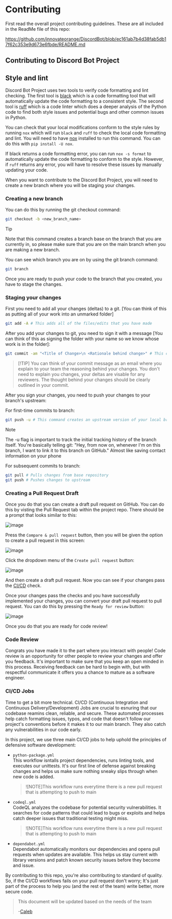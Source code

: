 <!-- CONTRIBUTING.md is based on the provided in the Red Queen Repo: https://github.com/Qiskit/red-queen/blob/a9f396b16c88cea9c9987cd379526c0624e22323/CONTRIBUTING.md -->

# Contributing

First read the overall project contributing guidelines. These are all
included in the ReadMe file of this repo:

<https://github.com/innovateorange/DiscordBot/blob/ec161ab7b4d38fab5db17f62c353e9d673e6fbde/README.md>

## Contributing to Discord Bot Project

## Style and lint

Discord Bot Project uses two tools to verify code formatting and lint checking. The
first tool is [black](https://github.com/psf/black) which is a code formatting
tool that will automatically update the code formatting to a consistent style.
The second tool is [ruff](https://github.com/astral-sh/ruff) which is a code linter
which does a deeper analysis of the Python code to find both style issues and
potential bugs and other common issues in Python.

You can check that your local modifications conform to the style rules
by running `nox` which will run `black` and `ruff` to check the local
code formatting and lint. You will need to have [nox](https://github.com/wntrblm/nox)
installed to run this command. You can do this with `pip install -U nox`.

If black returns a code formatting error, you can run `nox -s format` to
automatically update the code formatting to conform to the style. However,
if `ruff` returns any error, you will have to resolve these issues by manually updating your code.

When you want to contribute to the Discord Bot Project, you will need to create a new branch where you will be staging your changes.

### Creating a new branch

You can do this by running the git checkout command:

```bash
git checkout -b <new_branch_name>
```

> [!TIP]
> Note that this command creates a branch base on the branch that you are currently in, so please make sure that you are on the main branch when you are making a new branch.
>
> You can see which branch you are on by using the git branch command:
>
> ```bash
> git branch
> ```

Once you are ready to push your code to the branch that you created, you have to stage the changes.

### Staging your changes

First you need to add all your changes (deltas) to a git. [You can think of this as putting all of your work into an unmarked folder]

```bash
git add -A # This adds all of the files/edits that you have made 
```

After you add your changes to git, you need to sign it with a message [You can think of this as signing the folder with your name so we know whose work is in the folder]:

```bash
git commit -am "<Title of Change>\n <Rationale behind change>" # This command signs your changes
```

> [!TIP] You can think of your commit message as an email where you explain to your team the reasoning behind your changes. You don't need to explain you changes, your deltas are visable for any reviewers. The thought behind your changes should be clearly outlined in your commit.

After you sign your changes, you need to push your changes to your branch's upstream:

For first-time commits to branch:

```bash
git push -u # This command creates an upstream version of your local branch 
```
>[!NOTE]
> The -u flag is important to track the initial tracking history of the branch itself. You're basically telling git: "Hey, from now on, whenever I'm on this branch, I want to link it to this branch on GitHub." Almost like saving contact information on your phone

For subsequent commits to branch:

```bash
git pull # Pulls changes from base repository 
git push # Pushes changes to upstream
```

### Creating a Pull Request Draft

Once you do that you can create a draft pull request on GitHub. You can do this by visting the Pull Request tab within the project repo. There should be a prompt that looks similar to this:

![image](images/pull_request_ex1.png)

Press the `Compare & pull request` button, then you will be given the option to create a pull request in this screen:

![image](images/pull_request_ex2.png)

Click the dropdown menu of the `Create pull request` button:

![image](images/pull_request_ex3.png)

And then create a draft pull request. Now you can see if your changes pass the [CI/CD](https://github.com/innovateorange/DiscordBot/actions) check.

Once your changes pass the checks and you have successfully implemented your changes, you can convert your draft pull request to pull request. You can do this by pressing the `Ready for review` button:

![image](images/pull_request_ex4.png)

Once you do that you are ready for code review!

### Code Review

Congrats you have made it to the part where you interact with people! Code review is an opportunity for other people to review your changes and offer you feedback. It's important to make sure that you keep an open minded in this process. Receiving feedback can be hard to begin with, but with respectful communicate it offers you a chance to mature as a software engineer.

### CI/CD Jobs

Time to get a bit more technical. CI/CD (Continuous Integration and Continuous Delivery/Development) Jobs are crucial to esnuring that our codebase reamins clean, reliable, and secure. These automated processes help catch formatting issues, typos, and code that doesn't follow our project's conventions before it makes it to our main branch. They also catch any vulnerabilities in our code early.

In this project, we use three main CI/CD jobs to help uphold the principles of defensive software development:

- `python-package.yml`  
This workflow isntalls project dependencies, runs linting tools, and executes our unittests. It's our first line of defense against breaking changes and helps us make sure nothing sneaky slips through when new code is added.  

  >![NOTE]This workflow runs everytime there is a new pull request that is attempting to push to main

- `codeql.yml`  
CodeQL analyzes the codebase for potential security vulnerabilities. It searches for code patterns that could lead to bugs or exploits and helps catch deeper issues that traditional testing might miss.  
  
  >![NOTE]This workflow runs everytime there is a new pull request that is attempting to push to main

- `dependabot.yml`  
Dependabot automatically monitors our dependencies and opens pull requests when updates are available. This helps us stay current with library versions and patch known security issues before they become and issue.

By contributing to this repo, you're also contributing to standard of quality. So, if the CI/CD workflows fails on your pull request don't worry; It's just part of the process to help you (and the rest of the team) write better, more secure code.

> This document will be updated based on the needs of the team
>
> -[Caleb](@Lementknight)
